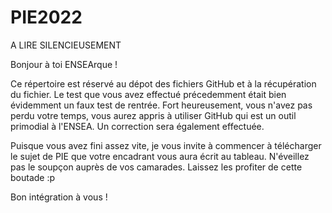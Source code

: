 # PIE2022

A LIRE SILENCIEUSEMENT
 
Bonjour à toi ENSEArque !

Ce répertoire est réservé au dépot des fichiers GitHub et à la récupération du fichier. Le test que vous avez effectué précedemment était bien évidemment un faux test de rentrée. Fort heureusement, vous n'avez pas perdu votre temps, vous aurez appris à utiliser GitHub qui est un outil primodial à l'ENSEA. Un correction sera également effectuée.

Puisque vous avez fini assez vite, je vous invite à commencer à télécharger le sujet de PIE que votre encadrant vous aura écrit au tableau. N'éveillez pas le soupçon auprès de vos camarades. Laissez les profiter de cette boutade :p

Bon intégration à vous !
